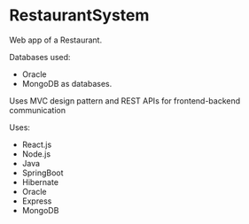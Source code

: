 # RestaurantSystem
Web app of a Restaurant. 

Databases used: 
- Oracle
- MongoDB as databases.

Uses MVC design pattern and REST APIs for frontend-backend communication

Uses:
- React.js
- Node.js
- Java
- SpringBoot
- Hibernate
- Oracle
- Express
- MongoDB
